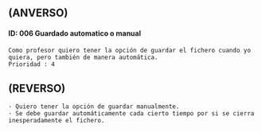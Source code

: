 ## **(ANVERSO)**
#### **ID**: 006 **Guardado automatico o manual**
~~~
Como profesor quiero tener la opción de guardar el fichero cuando yo quiera, pero también de manera automática.
Prioridad : 4
~~~

## **(REVERSO)**
~~~
· Quiero tener la opción de guardar manualmente.
· Se debe guardar automáticamente cada cierto tiempo por si se cierra inesperadamente el fichero.
~~~
